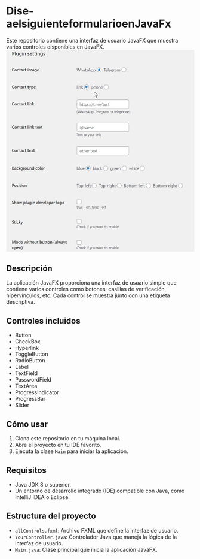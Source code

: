 # Dise-aelsiguienteformularioenJavaFx
Este repositorio contiene una interfaz de usuario JavaFX que muestra varios controles disponibles en JavaFX.
![Ejemplo]( https://github.com/BryanR69/Dise-aelsiguienteformularioenJavaFx/blob/main/IMAGEN.png)
## Descripción
La aplicación JavaFX proporciona una interfaz de usuario simple que contiene varios controles como botones, casillas de verificación, hipervínculos, etc. Cada control se muestra junto con una etiqueta descriptiva.
## Controles incluidos
- Button
- CheckBox
- Hyperlink
- ToggleButton
- RadioButton
- Label
- TextField
- PasswordField
- TextArea
- ProgressIndicator
- ProgressBar
- Slider
## Cómo usar
1. Clona este repositorio en tu máquina local.
2. Abre el proyecto en tu IDE favorito.
3. Ejecuta la clase `Main` para iniciar la aplicación.
## Requisitos
- Java JDK 8 o superior.
- Un entorno de desarrollo integrado (IDE) compatible con Java, como IntelliJ IDEA o Eclipse.
## Estructura del proyecto
- `allControls.fxml`: Archivo FXML que define la interfaz de usuario.
- `YourController.java`: Controlador Java que maneja la lógica de la interfaz de usuario.
- `Main.java`: Clase principal que inicia la aplicación JavaFX.
